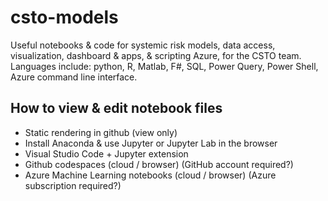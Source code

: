# csto-models
Useful notebooks &amp; code for systemic risk models, data access, visualization, dashboard &amp; apps, &amp; scripting Azure, for the CSTO team. Languages include: python, R, Matlab, F#, SQL, Power Query, Power Shell, Azure command line interface.

## How to view & edit notebook files
* Static rendering in github (view only)
* Install Anaconda & use Jupyter or Jupyter Lab in the browser
* Visual Studio Code + Jupyter extension
* Github codespaces (cloud / browser) (GitHub account required?)
* Azure Machine Learning notebooks (cloud / browser) (Azure subscription required?)

